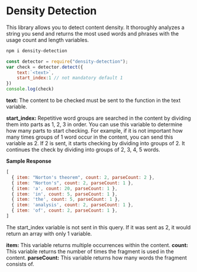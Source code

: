 # Density Detection

This library allows you to detect content density. It thoroughly analyzes a string you send and returns the most used words and phrases with the usage count and length variables.

```bash
npm i density-detection
```

```js
const detector = require("density-detection");
var check = detector.detect({
    text:`<text>`,
    start_index:1 // not mandatory default 1
})
console.log(check)
```

**text:** The content to be checked must be sent to the function in the text variable.

**start_index:** Repetitive word groups are searched in the content by dividing them into parts as 1, 2, 3 in order. You can use this variable to determine how many parts to start checking. For example, if it is not important how many times groups of 1 word occur in the content, you can send this variable as 2. If 2 is sent, it starts checking by dividing into groups of 2. It continues the check by dividing into groups of 2, 3, 4, 5 words.


**Sample Response**

```js
[
  { item: "Norton's theorem", count: 2, parseCount: 2 },
  { item: "Norton's", count: 2, parseCount: 1 },
  { item: 'a', count: 20, parseCount: 1 },
  { item: 'in', count: 5, parseCount: 1 },
  { item: 'the', count: 5, parseCount: 1 },
  { item: 'analysis', count: 2, parseCount: 1 },
  { item: 'of', count: 2, parseCount: 1 },
]
```
The start_index variable is not sent in this query. If it was sent as 2, it would return an array with only 1 variable. 

**item:** This variable returns multiple occurrences within the content. 
**count:** This variable returns the number of times the fragment is used in the content.
**parseCount:** This variable returns how many words the fragment consists of.
